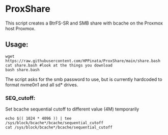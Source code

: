 # ProxShare
This script creates a BtrFS-SR and SMB share with bcache on the Proxmox host Proxmox.

## Usage:
```
wget https://raw.githubusercontent.com/HPPinata/ProxShare/main/share.bash
cat share.bash #look at the things you download
bash share.bash
```

The script asks for the smb password to use, but is currently hardcoded to format nvme0n1 and all sd* drives.

### SEQ_cutoff:
Set bcache sequential cutoff to different value (4M) temporarily
```
echo $(( 1024 * 4096 )) | tee /sys/block/bcache*/bcache/sequential_cutoff
cat /sys/block/bcache*/bcache/sequential_cutoff
```
